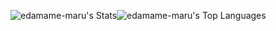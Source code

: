 ![edamame-maru's Stats](https://github-readme-stats.vercel.app/api?username=edamame-maru&theme=default&show_icons=true&hide_border=true&count_private=true)![edamame-maru's Top Languages](https://github-readme-stats.vercel.app/api/top-langs/?username=edamame-maru&theme=default&show_icons=true&hide_border=true&layout=compact)
